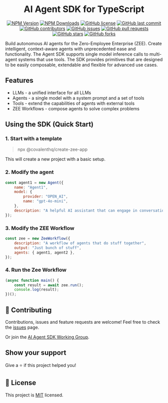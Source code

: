 <div align="center">

# AI Agent SDK for TypeScript

[![NPM Version](https://img.shields.io/npm/v/@covalenthq/ai-agent-sdk)](https://www.npmjs.com/package/@covalenthq/ai-agent-sdk)
[![NPM Downloads](https://img.shields.io/npm/dt/@covalenthq/ai-agent-sdk)](https://www.npmjs.com/package/@covalenthq/ai-agent-sdk)
[![GitHub license](https://img.shields.io/github/license/covalenthq/ai-agent-sdk)](https://github.com/covalenthq/ai-agent-sdk/blob/main/LICENSE)
[![GitHub last commit](https://img.shields.io/github/last-commit/covalenthq/ai-agent-sdk)](https://github.com/covalenthq/ai-agent-sdk/commits/master)
[![GitHub contributors](https://img.shields.io/github/contributors/covalenthq/ai-agent-sdk)](https://github.com/covalenthq/ai-agent-sdk/graphs/contributors)
[![GitHub issues](https://img.shields.io/github/issues/covalenthq/ai-agent-sdk)](https://github.com/covalenthq/ai-agent-sdk/issues)
[![GitHub pull requests](https://img.shields.io/github/issues-pr/covalenthq/ai-agent-sdk)](https://github.com/covalenthq/ai-agent-sdk/pulls)
[![GitHub stars](https://img.shields.io/github/stars/covalenthq/ai-agent-sdk)](https://github.com/covalenthq/ai-agent-sdk/stargazers)
[![GitHub forks](https://img.shields.io/github/forks/covalenthq/ai-agent-sdk)](https://github.com/covalenthq/ai-agent-sdk/network/members)

</div>

<p>Build autonomous AI agents for the Zero-Employee Enterprise (ZEE). Create intelligent, context-aware agents with unprecedented ease and functionality. The Agent SDK supports single model inference calls to multi-agent systems that use tools. The SDK provides primitives that are designed to be easily composable, extendable and flexible for advanced use cases.</p>

## Features

- LLMs - a unified interface for all LLMs
- Agents - a single model with a system prompt and a set of tools
- Tools - extend the capabilities of agents with external tools
- ZEE Workflows - compose agents to solve complex problems

## Using the SDK (Quick Start)

### 1. Start with a template

> npx @covalenthq/create-zee-app

This will create a new project with a basic setup.

### 2. Modify the agent

```js
const agent1 = new Agent({
    name: "Agent1",
    model: {
        provider: "OPEN_AI",
        name: "gpt-4o-mini",
    },
    description: "A helpful AI assistant that can engage in conversation.",
});
```

### 3. Modify the ZEE Workflow

```js
const zee = new ZeeWorkflow({
    description: "A workflow of agents that do stuff together",
    output: "Just bunch of stuff",
    agents: { agent1, agent2 },
});
```

### 4. Run the Zee Workflow

```js
(async function main() {
    const result = await zee.run();
    console.log(result);
})();
```

## 🤝 Contributing

Contributions, issues and feature requests are welcome!
Feel free to check the <a href="https://github.com/covalenthq/ai-agent-sdk/issues">issues</a> page.

Or join the [AI Agent SDK Working Group](https://t.me/CXT_Agent_SDK).

## Show your support

Give a ⭐️ if this project helped you!

## 📝 License

This project is <a href="https://github.com/covalenthq/ai-agent-sdk/blob/main/LICENSE">MIT</a> licensed.
